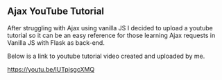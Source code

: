 ## Ajax YouTube Tutorial ##

After struggling with Ajax using vanilla JS I decided to upload a youtube tutorial so it can be an easy reference for 
those learning Ajax requests in Vanilla JS with Flask as back-end.

Below is a link to youtube tutorial video created and uploaded by me.

https://youtu.be/lUTpjsgcXMQ
